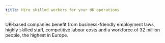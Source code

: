 ```yaml
---
title: Hire skilled workers for your UK operations
---
```

UK-based companies benefit from business-friendly employment laws, highly skilled staff, competitive labour costs and a workforce of 32 million people, the highest in Europe.
